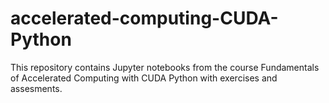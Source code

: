 # accelerated-computing-CUDA-Python
This repository contains Jupyter notebooks from the course Fundamentals of Accelerated Computing with CUDA Python with exercises and assesments.
